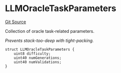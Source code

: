 # LLMOracleTaskParameters
[Git Source](https://github.com/firstbatchxyz/dria-oracle-contracts/blob/4083e0e4f3f5849460fbea5040ecc77651509d1c/src/LLMOracleTask.sol)

Collection of oracle task-related parameters.

*Prevents stack-too-deep with tight-packing.*


```solidity
struct LLMOracleTaskParameters {
    uint8 difficulty;
    uint40 numGenerations;
    uint40 numValidations;
}
```

